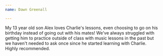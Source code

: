 ```yaml
---
name: Dawn Greenall

---
```


My 13 year old son Alex loves Charlie's lessons, even choosing to go on his birthday instead of going out with his mates! We've always struggled with getting him to practice outside of class with music lessons in the past but we haven't needed to ask once since he started learning with Charlie. Highly recommended.